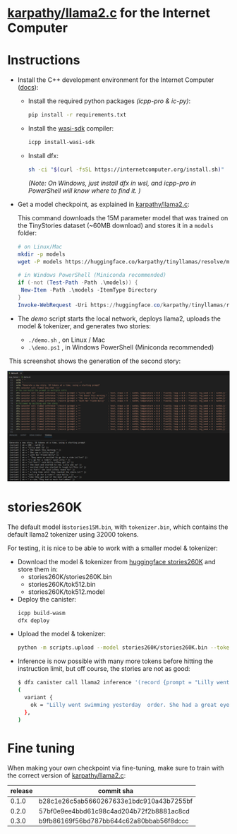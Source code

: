 # [karpathy/llama2.c](https://github.com/karpathy/llama2.c) for the Internet Computer

# Instructions

- Install the C++ development environment for the Internet Computer ([docs](https://docs.icpp.world/installation.html)):
  - Install the required python packages *(icpp-pro & ic-py)*:
    ```bash
    pip install -r requirements.txt
    ```
  - Install the [wasi-sdk](https://github.com/WebAssembly/wasi-sdk) compiler:
    ```bash
    icpp install-wasi-sdk
    ```
  - Install dfx:
    ```bash
    sh -ci "$(curl -fsSL https://internetcomputer.org/install.sh)"
    ```
    *(Note: On Windows, just install dfx in wsl, and icpp-pro in PowerShell will know where to find it. )*
    

- Get a model checkpoint, as explained in [karpathy/llama2.c](https://github.com/karpathy/llama2.c):

   This command downloads the 15M parameter model that was trained on the TinyStories dataset (~60MB download) and stores it in a `models` folder:

   ```bash
   # on Linux/Mac
   mkdir -p models
   wget -P models https://huggingface.co/karpathy/tinyllamas/resolve/main/stories15M.bin
   ```

   ```powershell
   # in Windows PowerShell (Miniconda recommended)
   if (-not (Test-Path -Path .\models)) {
    New-Item -Path .\models -ItemType Directory
   }
   Invoke-WebRequest -Uri https://huggingface.co/karpathy/tinyllamas/resolve/main/stories15M.bin -OutFile .\models\stories15M.bin
   ```

- The *demo* script starts the local network, deploys llama2, uploads the model & tokenizer, and generates two stories:
  - `./demo.sh`  , on Linux / Mac
  - `.\demo.ps1` , in Windows PowerShell (Miniconda recommended)

​        This screenshot shows the generation of the second story:

![icpp_llama2_without_limits](../assets/icpp_llama2_without_limits.png)


# stories260K

The default model is`stories15M.bin`, with `tokenizer.bin`, which contains the default llama2 tokenizer using 32000 tokens. 

For testing, it is nice to be able to work with a smaller model & tokenizer:
- Download the model & tokenizer from [huggingface stories260K](https://huggingface.co/karpathy/tinyllamas/tree/main/stories260K) and store them in:
  - stories260K/stories260K.bin
  - stories260K/tok512.bin
  - stories260K/tok512.model
- Deploy the canister:
  ```bash
  icpp build-wasm
  dfx deploy
  ```
- Upload the model & tokenizer:
  ```bash
  python -m scripts.upload --model stories260K/stories260K.bin --tokenizer stories260K/tok512.bin
  ```
- Inference is now possible with many more tokens before hitting the instruction limit, but off course, the stories are not as good:
  ```bash
  $ dfx canister call llama2 inference '(record {prompt = "Lilly went swimming yesterday  " : text; steps = 100 : nat64; temperature = 0.9 : float32; topp = 0.9 : float32; rng_seed = 0 : nat64;})'
  (
    variant {
      ok = "Lilly went swimming yesterday  order. She had a great eyes that was closed. One day, she asked her mom why the cloud was close to the pond. \n\"Mommy, I will take clothes away,\" Lila said. \"Th\n"
    },
  )
  ```

# Fine tuning

  When making your own checkpoint via fine-tuning, make sure to train with the correct version of [karpathy/llama2.c](https://github.com/karpathy/llama2.c):

  | release | commit sha                                |
  | --------| ----------------------------------------- |
  | 0.1.0   |  b28c1e26c5ab5660267633e1bdc910a43b7255bf |
  | 0.2.0   |  57bf0e9ee4bbd61c98c4ad204b72f2b8881ac8cd |
  | 0.3.0   |  b9fb86169f56bd787bb644c62a80bbab56f8dccc |